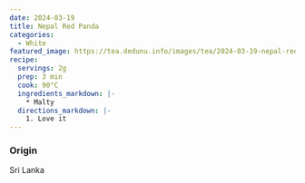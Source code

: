 ```yaml
---
date: 2024-03-19
title: Nepal Red Panda
categories:
  - White
featured_image: https://tea.dedunu.info/images/tea/2024-03-19-nepal-red-panda-1.jpg
recipe:
  servings: 2g
  prep: 3 min
  cook: 90°C
  ingredients_markdown: |-
    * Malty
  directions_markdown: |-
    1. Love it
---
```


### Origin

Sri Lanka
